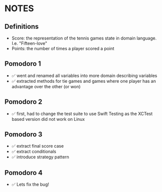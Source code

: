 #  NOTES

## Definitions
* Score: the representation of the tennis games state in domain language. I.e. "Fifteen-love"
* Points: the number of times a player scored a point

## Pomodoro 1
- ✅ went and renamed all variables into more domain describing variables
- ✅ extracted methods for tie games and games where one player has an advantage over the other (or won)

## Pomodoro 2
- ✅ first, had to change the test suite to use Swift Testing as the XCTest based version did not work on Linux

## Pomodoro 3
- ✅ extract final score case
- ✅ extract conditionals
- ✅ introduce strategy pattern

## Pomodoro 4
- ✅ Lets fix the bug!
